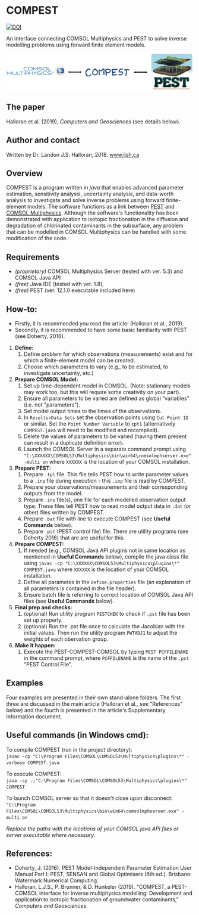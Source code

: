 # COMPEST
[![DOI](https://zenodo.org/badge/DOI/10.5281/zenodo.2553569.svg)](https://doi.org/10.5281/zenodo.2553569)

An interface connecting COMSOL Multiphysics and PEST to solve inverse modelling problems using forward finite element models. 

![COMPEST is an interface between PEST and COMSOL Multiphysics](extras/COMPEST_interface_diagram.png)

## The paper
Halloran et al. (2019), _Computers and Geosciences_ (see details below). 

## Author and contact
Written by Dr. Landon J.S. Halloran, 2018. www.ljsh.ca

## Overview
COMPEST is a program written in _java_ that enables advanced parameter estimation, sensitivity analysis, uncertainty analysis, and data-worth analysis to investigate and solve inverse problems using forward finite-element models. The software functions as a link between [PEST](http://www.pesthomepage.org/) and [COMSOL Multiphysics](http://www.comsol.com). Although the software's functionality has been demonstrated with application to isotopic fractionation in the diffusion and degradation of chlorinated contaminants in the subsurface, any problem that can be modelled in COMSOL Multiphysics can be handled with some modification of the code.

## Requirements
* _(proprietary)_ COMSOL Multiphysics Server (tested with ver. 5.3) and COMSOL Java API
* _(free)_ Java IDE (tested with ver. 1.8), 
* _(free)_ PEST (ver. 12.1.0 executable included here)

## How-to:
* Firstly, it is recommended you read the article: (Halloran et al., 2019).
* Secondly, it is recommended to have some basic familiarity with PEST (see Doherty, 2016).

1. **Define:**
   1. Define problem for which observations (measurements) exist and for which a finite-element model can be created.
   1. Choose which parameters to vary (e.g., to be estimated, to investigate uncertainty, etc.)
1. **Prepare COMSOL Model:**
   1. Set up time-dependent model in COMSOL. (Note: stationary models may work too, but this will require some creativity on your part).
   1. Ensure all parameters to be varied are defined as global "variables" (i.e. not "parameters").
   1. Set model output times to the times of the observations.
   1. In `Results>Data Sets` set the observation points using `Cut Point 1D` or similar. Set the `Point Number Variable` to `cpt1` (alternatively `COMPEST.java` will need to be modified and recompiled).
   1. Delete the values of parameters to be varied (having them present can result in a duplicate definition error).
   1. Launch the COMSOL Server in a separate command prompt using `"C:\XXXXXX\COMSOL53\Multiphysics\bin\win64\comsolmphserver.exe" -multi on` where `XXXXXX` is the location of your COMSOL installation.
1. **Prepare PEST:**
   1. Prepare `.tpl` file. This file tells PEST how to write parameter values to a `.inp` file during execution - this `.inp` file is read by COMPEST.
   1. Prepare your observations/measurements and their corresponding outputs from the model.
   1. Prepare `.ins` file(s), one file for each modelled observation output type. These files tell PEST how to read model output data in `.dat` (or other) files written by COMPEST.
   1. Prepare `.bat` file with line to execute COMPEST (see **Useful Commands** below).
   1. Prepare `.pst` (PEST control file) file. There are utility programs (see Doherty 2016) that are are useful for this.
1. **Prepare COMPEST:**
    1. If needed (e.g., COMSOL Java API plugins not in same location as mentioned in **Useful Commands** below), compile the java _class_ file using `javac -cp "C:\XXXXXX\COMSOL53\Multiphysics\plugins\*" COMPEST.java` where `XXXXXX` is the location of your COMSOL installation.
   1. Define all parametes in the `define.properties` file (an explanation of all parameters is contained in the file header).
   1. Ensure batch file is referring to correct location of COMSOL Java API files (see **Useful Commands** below). 
1. **Final prep and checks:**
   1. (optional) Run utility program `PESTCHEK` to check if `.pst` file has been set up properly.
   1. (optional) Run the .pst file once to calculate the Jacobian with the initial values. Then run the utility program `PWTADJ1` to adjust the weights of each obervation group.
1. **Make it happen:**
   1. Execute the PEST-COMPEST-COMSOL by typing `PEST PCFFILENAME` in the command prompt, where `PCFFILENAME` is the name of the `.pst` "PEST Control File".

## Examples
Four examples are presented in their own stand-alone folders. The first three are discussed in the main article (Halloran et al., see "References" below) and the fourth is presented in the article's Supplementary Information document.

## Useful commands (in Windows cmd):
To compile COMPEST (run in the project directory):\
`javac -cp "C:\Program Files\COMSOL\COMSOL53\Multiphysics\plugins\*" -verbose COMPEST.java`

To execute COMPEST:\
`java -cp .;"C:\Program Files\COMSOL\COMSOL53\Multiphysics\plugins\*" COMPEST`

To launch COMSOL server so that it doesn't close upon disconnect:\
`"C:\Program Files\COMSOL\COMSOL53\Multiphysics\bin\win64\comsolmphserver.exe" -multi on`

_Replace the paths with the locations of your COMSOL java API files or server executable where necessary._

## References:
* Doherty, J. (2016). PEST Model-Independent Parameter Estimation User Manual Part I: PEST, SENSAN and Global Optimisers (6th ed.). Brisbane: Watermark Numerical Computing.
* Halloran, L.J.S., P. Brunner, & D. Hunkeler (2019). "COMPEST, a PEST-COMSOL interface for inverse multiphysics modelling: Development and application to isotopic fractionation of groundwater contaminants," _Computers and Geosciences_.
